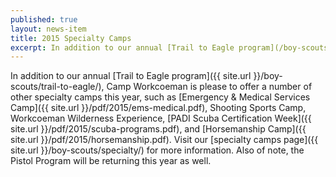```yaml
---
published: true
layout: news-item
title: 2015 Specialty Camps
excerpt: In addition to our annual [Trail to Eagle program](/boy-scouts/trail-to-eagle/), Camp Workcoeman is please to offer a number of other specialty camps this year, such as [Emergency & Medical Services Camp](/pdf/2015/ems-medical.pdf), Shooting Sports Camp, Workcoeman Wilderness Experience, [PADI Scuba Certification Week](/pdf/2015/scuba-programs.pdf), and [Horsemanship Camp](/pdf/2015/horsemanship.pdf). Visit our [specialty camps page](/boy-scouts/specialty/) for more information. Also of note, the Pistol Program will be returning this year as well.
---
```


In addition to our annual [Trail to Eagle program]({{ site.url }}/boy-scouts/trail-to-eagle/),
Camp Workcoeman is please to offer a number of other specialty camps this year,
such as [Emergency & Medical Services Camp]({{ site.url }}/pdf/2015/ems-medical.pdf),
Shooting Sports Camp, Workcoeman Wilderness Experience,
[PADI Scuba Certification Week]({{ site.url }}/pdf/2015/scuba-programs.pdf),
and [Horsemanship Camp]({{ site.url }}/pdf/2015/horsemanship.pdf). Visit our
[specialty camps page]({{ site.url }}/boy-scouts/specialty/) for more
information. Also of note, the Pistol Program will be returning this year
as well.
